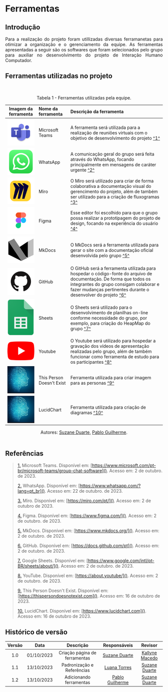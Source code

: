 # Ferramentas

## Introdução

<p align="justify">Para a realização do projeto foram utillizadas diversas ferramanetas para otimizar a organização e o gerenciamento da equipe. As ferramentas apresentadas a seguir são os softwares que foram selecionados pelo grupo para auxiliar no desenvolvimento do projeto de Interação Humano Computador.</p>

## Ferramentas utilizadas no projeto

<br><figcaption align="center">Tabela 1 - Ferramentas utilizadas pela equipe.</figcaption>

|                     Imagem da ferramenta                      | Nome da ferramenta | Descrição da ferramenta                                                                                                                                                                                                   |
| :-----------------------------------------------------------: | :----------------- | :------------------------------------------------------------------------------------------------------------------------------------------------------------------------------------------------------------------------ |
|  <img src="../../assets/images/teams-logo.png" width="100">   | Microsoft Teams    | A ferramenta será utilizada para a realização de reuniões virtuais com o objetivo de desenvolvimento do projeto <a id="anchor_1" href="#FRM1">^1^</a>                                                                                                          |
| <img src="../../assets/images/whatsapp-logo.png" width="100"> | WhatsApp           | A comunicação geral do grupo será feita através do WhatsApp, focando principalmente em mensagens de caráter urgente <a id="anchor_2" href="#FRM3">^2^</a>                                                                                                       |
|   <img src="../../assets/images/miro-logo.png" width="100">   | Miro               | O Miro será utilizado para criar de forma colaborativa a documentação visual do gerencimento do projeto, além de também ser utilizado para a criação de fluxogramas <a id="anchor_3" href="#FRM3">^3^</a>                                                      |
|  <img src="../../assets/images/figma-logo.png" width="100">   | Figma              | Esse editor foi escolhido para que o grupo possa realizar a prototipagem do projeto de design, focando na experiência do usuário <a id="anchor_4" href="#FRM4">^4^</a>                                                                                         |
|  <img src="../../assets/images/mkdocs-logo.png" width="100">  | MkDocs             | O MkDocs será a ferramenta utilizada para gerar o site com a documentação oficial desenvolvida pelo grupo <a id="anchor_5" href="#FRM5">^5^</a>                                                                                                                |
|    <img src="../../assets/images/github.png" width="100">     | GitHub             | O GitHub será a ferramenta utilizada para hospedar o código-fonte do arquivo de documentação. De forma que todos os integrantes do grupo consigam colaborar e fazer mudanças pertinentes durante o desenvolver do projeto <a id="anchor_6" href="#FRM6">^6^</a>|
|  <img src="../../assets/images/sheets-logo.png" width="100">  | Sheets             | O Sheets será utilizado para o desenvolvimento de planilhas on-line conforme necessidade do grupo, por exemplo, para criação do HeapMap do grupo <a id="anchor_7" href="#FRM7">^7^</a>                                                                         |
| <img src="../../assets/images/youtube-logo.png" width="100">  | Youtube            | O Youtube será utilizado para hospedar a gravação dos vídeos de apresentação realizadas pelo grupo, além de também funcionar como ferramenta de estudo para os participantes <a id="anchor_8" href="#FRM8">^8^</a>                                            |
| <img src="../../assets/images/this-person-logo.png" width="100">  | This Person Doesn't Exist          | Ferramenta utilizada para criar imagem para as personas <a id="anchor_9" href="#FRM9">^9^</a> 
| <img src="../../assets/images/this-person-logo.png" width="100">  | LucidChart          | Ferramenta utilizada para criação de diagramas <a id="anchor_10" href="#FRM10">^10^</a> 
<figcaption align="center">Autores: <a href="https://github.com/suzaneduarte">Suzane Duarte</a>, <a href="https://github.com/PabloGJBS">Pablo Guilherme</a>.</figcaption><br>


## Referências

> <a id="FRM1" href="#anchor_1">1.</a> Microsoft Teams. Disponível em: [https://www.microsoft.com/pt-br/microsoft-teams/group-chat-software](). Acesso em: 2 de outubro. de 2023.
>
> <a id="FRM2" href="#anchor_2">2.</a> WhatsApp. Disponível em: [https://www.whatsapp.com/?lang=pt_br](). Acesso em: 22 de outubro. de 2023.
>
> <a id="FRM3" href="#anchor_3">3.</a> Miro. Disponível em: [https://miro.com/pt/](). Acesso em: 2 de outubro de 2023.
>
> <a id="FRM4" href="#anchor_4">4.</a> Figma. Disponível em: [https://www.figma.com/](). Acesso em: 2 de outubro. de 2023.
>
> <a id="FRM5" href="#anchor_5">5.</a> MkDocs. Disponível em: [https://www.mkdocs.org/](). Acesso em: 2 de outubro. de 2023.
>
> <a id="FRM6" href="#anchor_6">6.</a> GitHub. Disponível em: [https://docs.github.com/pt](). Acesso em: 2 de outubro. de 2023.
>
> <a id="FRM7" href="#anchor_7">7.</a> Google Sheets. Disponível em: [https://www.google.com/intl/pt-BR/sheets/about/](). Acesso em: 2 de outubro. de 2023.
>
> <a id="FRM8" href="#anchor_8">8.</a> YouTube. Disponível em: [https://about.youtube/](). Acesso em: 2 de outubro. de 2023.
>
> <a id="FRM9" href="#anchor_9">9.</a> This Person Doesn't Exist. Disponível em: [https://thispersondoesnotexist.com](). Acesso em: 16 de outubro de 2023.
>
> <a id="FRM10" href="#anchor_10">10.</a> LucidChart. Disponível em: [https://www.lucidchart.com](). Acesso em: 16 de outubro de 2023.
>

## Histórico de versão

| Versão |    Data    |             Descrição             |                                       Responsáveis                                       |                    Revisor                    |
| :-----: | :--------: | :---------------------------------: | :----------------------------------------------------------------------------------------: | :-------------------------------------------: |
| 1.0 | 01/10/2023 | Criação página de ferramentas | [Suzane Duarte](https://github.com/suzaneduarte) | [Kallyne Macedo](https://github.com/kalipassos) |
| 1.1 | 13/10/2023 | Padronização e Referências | [Luana Torres](https://github.com/luanatorress) | [Suzane Duarte](https://github.com/suzaneduarte) |
| 1.2 | 13/10/2023 | Adicionando ferramentas | [Pablo Guilherme](https://github.com/PabloGJBS) | [Suzane Duarte](https://github.com/suzaneduarte) |